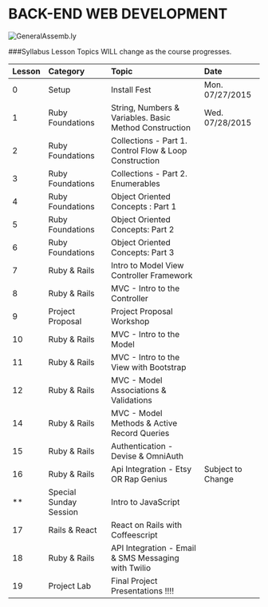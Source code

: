 BACK-END WEB DEVELOPMENT
============================

![GeneralAssemb.ly](https://github.com/generalassembly/ga-ruby-on-rails-for-devs/raw/master/images/ga.png "GeneralAssemb.ly")


###Syllabus
Lesson Topics WILL change as the course progresses.

| Lesson  | Category| Topic| Date|
| ------------- |:--------------------------------------------------|:-------------------------------|:-------------------|
| 0 | Setup |Install Fest | Mon. 07/27/2015|
| 1 | Ruby Foundations | String, Numbers & Variables. Basic Method Construction| Wed. 07/28/2015|
| 2 | Ruby Foundations| Collections - Part 1. Control Flow & Loop Construction| |
| 3 | Ruby Foundations| Collections - Part 2. Enumerables| |
| 4 | Ruby Foundations | Object Oriented Concepts : Part 1  |  
| 5 | Ruby Foundations| Object Oriented Concepts: Part 2 | |
| 6 | Ruby Foundations| Object Oriented Concepts: Part 3  |  |
| 7 | Ruby & Rails | Intro to Model View Controller Framework ||
| 8 | Ruby & Rails| MVC - Intro to the Controller | |
| 9 | Project Proposal| Project Proposal Workshop| |
| 10 | Ruby & Rails| MVC - Intro to the Model ||
| 11 | Ruby & Rails| MVC - Intro to the View with Bootstrap| |
| 12 | Ruby & Rails| MVC -  Model Associations & Validations ||
| 14 | Ruby & Rails| MVC - Model Methods & Active Record Queries ||
| 15 | Ruby & Rails| Authentication - Devise  & OmniAuth||
| 16 | Ruby & Rails| Api Integration - Etsy OR Rap Genius | Subject to Change|
| ** | Special Sunday Session| Intro to JavaScript ||
| 17 | Rails & React| React on Rails with Coffeescript  | ||
| 18 | Ruby & Rails| API Integration - Email & SMS Messaging with Twilio||
| 19 | Project Lab | Final Project Presentations !!!!||
